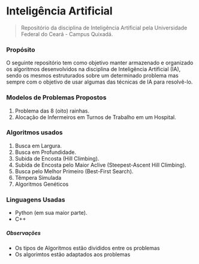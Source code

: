 # Inteligência Artificial

> Repositório da disciplina de Inteligência Artificial pela Universidade Federal do Ceará - Campus Quixadá.

### Propósito
O seguinte repositório tem como objetivo manter armazenado e organizado os algoritmos desenvolvidos na disciplina de 
Inteligência Artificial (IA), sendo os mesmos estruturados sobre um determinado problema mas sempre com o objetivo de usar 
algumas das técnicas de IA para resolvê-lo.

### Modelos de Problemas Propostos
1. Problema das 8 (oito) rainhas.
2. Alocação de Infermeiros em Turnos de Trabalho em um Hospital.

### Algoritmos usados
1. Busca em Largura.
2. Busca em Profundidade.
3. Subida de Encosta (Hill Climbing).
4. Subida de Encosta pelo Maior Aclive (Steepest-Ascent Hill Climbing).
5. Busca pelo Melhor Primeiro (Best-First Search).
6. Têmpera Simulada
7. Algoritmos Genéticos

### Linguagens Usadas
* Python (em sua maior parte).
* C++

##### Observações
* Os tipos de Algoritmos estão divididos entre os problemas
* Os algorimtos estão adaptados aos problemas

